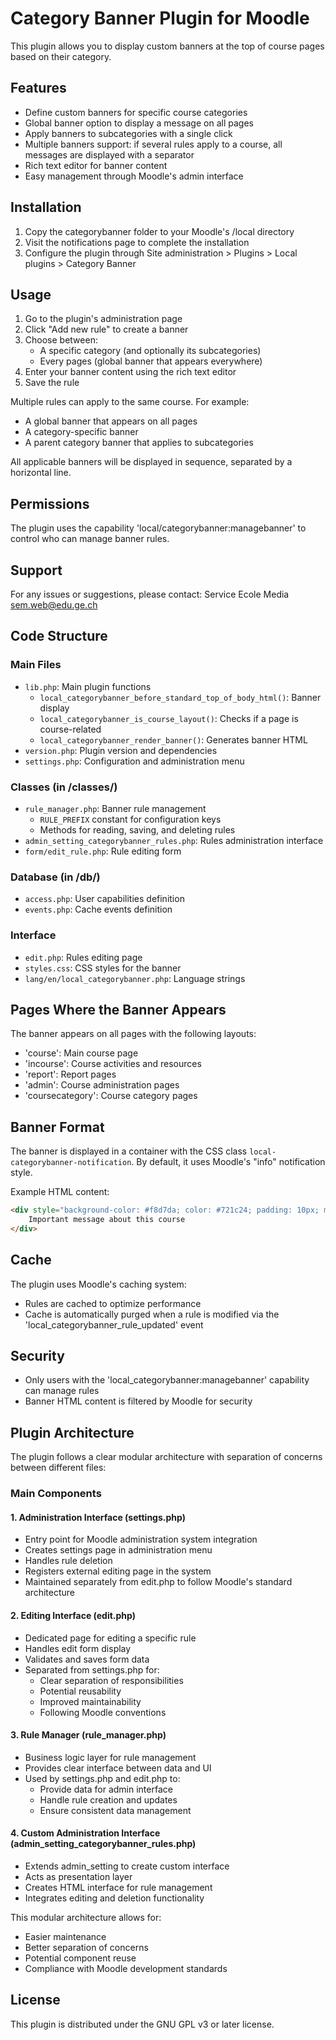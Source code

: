 # Category Banner Plugin for Moodle

This plugin allows you to display custom banners at the top of course pages based on their category.

## Features

- Define custom banners for specific course categories
- Global banner option to display a message on all pages
- Apply banners to subcategories with a single click
- Multiple banners support: if several rules apply to a course, all messages are displayed with a separator
- Rich text editor for banner content
- Easy management through Moodle's admin interface

## Installation

1. Copy the categorybanner folder to your Moodle's /local directory
2. Visit the notifications page to complete the installation
3. Configure the plugin through Site administration > Plugins > Local plugins > Category Banner

## Usage

1. Go to the plugin's administration page
2. Click "Add new rule" to create a banner
3. Choose between:
   - A specific category (and optionally its subcategories)
   - Every pages (global banner that appears everywhere)
4. Enter your banner content using the rich text editor
5. Save the rule

Multiple rules can apply to the same course. For example:
- A global banner that appears on all pages
- A category-specific banner
- A parent category banner that applies to subcategories

All applicable banners will be displayed in sequence, separated by a horizontal line.

## Permissions

The plugin uses the capability 'local/categorybanner:managebanner' to control who can manage banner rules.

## Support

For any issues or suggestions, please contact:
Service Ecole Media <sem.web@edu.ge.ch>

## Code Structure

### Main Files
- `lib.php`: Main plugin functions
  - `local_categorybanner_before_standard_top_of_body_html()`: Banner display
  - `local_categorybanner_is_course_layout()`: Checks if a page is course-related
  - `local_categorybanner_render_banner()`: Generates banner HTML
- `version.php`: Plugin version and dependencies
- `settings.php`: Configuration and administration menu

### Classes (in /classes/)
- `rule_manager.php`: Banner rule management
  - `RULE_PREFIX` constant for configuration keys
  - Methods for reading, saving, and deleting rules
- `admin_setting_categorybanner_rules.php`: Rules administration interface
- `form/edit_rule.php`: Rule editing form

### Database (in /db/)
- `access.php`: User capabilities definition
- `events.php`: Cache events definition

### Interface
- `edit.php`: Rules editing page
- `styles.css`: CSS styles for the banner
- `lang/en/local_categorybanner.php`: Language strings

## Pages Where the Banner Appears

The banner appears on all pages with the following layouts:
- 'course': Main course page
- 'incourse': Course activities and resources
- 'report': Report pages
- 'admin': Course administration pages
- 'coursecategory': Course category pages

## Banner Format

The banner is displayed in a container with the CSS class `local-categorybanner-notification`. By default, it uses Moodle's "info" notification style.

Example HTML content:
```html
<div style="background-color: #f8d7da; color: #721c24; padding: 10px; margin: 10px 0; border: 1px solid #f5c6cb; border-radius: 4px;">
    Important message about this course
</div>
```

## Cache

The plugin uses Moodle's caching system:
- Rules are cached to optimize performance
- Cache is automatically purged when a rule is modified via the 'local_categorybanner_rule_updated' event

## Security

- Only users with the 'local_categorybanner:managebanner' capability can manage rules
- Banner HTML content is filtered by Moodle for security

## Plugin Architecture

The plugin follows a clear modular architecture with separation of concerns between different files:

### Main Components

#### 1. Administration Interface (settings.php)
- Entry point for Moodle administration system integration
- Creates settings page in administration menu
- Handles rule deletion
- Registers external editing page in the system
- Maintained separately from edit.php to follow Moodle's standard architecture

#### 2. Editing Interface (edit.php)
- Dedicated page for editing a specific rule
- Handles edit form display
- Validates and saves form data
- Separated from settings.php for:
  - Clear separation of responsibilities
  - Potential reusability
  - Improved maintainability
  - Following Moodle conventions

#### 3. Rule Manager (rule_manager.php)
- Business logic layer for rule management
- Provides clear interface between data and UI
- Used by settings.php and edit.php to:
  - Provide data for admin interface
  - Handle rule creation and updates
  - Ensure consistent data management

#### 4. Custom Administration Interface (admin_setting_categorybanner_rules.php)
- Extends admin_setting to create custom interface
- Acts as presentation layer
- Creates HTML interface for rule management
- Integrates editing and deletion functionality

This modular architecture allows for:
- Easier maintenance
- Better separation of concerns
- Potential component reuse
- Compliance with Moodle development standards

## License

This plugin is distributed under the GNU GPL v3 or later license.
